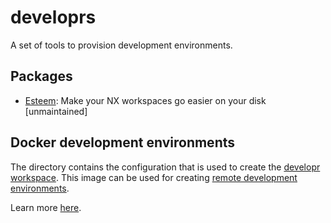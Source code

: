 # developrs

A set of tools to provision development environments.

## Packages

- [Esteem](./apps/esteem): Make your NX workspaces go easier on your disk [unmaintained]

## Docker development environments

The directory contains the configuration that is used to create the [developr
workspace](https://hub.docker.com/r/ignisda/developr-workspace). This image can be used for
creating [remote development
environments](https://code.visualstudio.com/docs/remote/containers).

Learn more [here](./docker).

